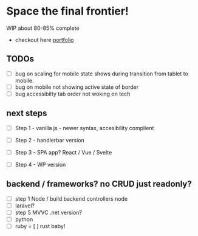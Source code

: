 # Space the final frontier!

WIP about 80-85% complete

- checkout here 
[portfolio](https://www.zzyzxdigital.com/30-space-site)

## TODOs
- [ ] bug on scaling for mobile state shows during transition from tablet to mobile.
- [ ] bug on mobile not showing active state of border
- [ ] bug accessibilty tab order not woking on tech

## next steps
- [ ] Step 1 - vanilla js - newer syntax, accesibility complient
- [ ] Step 2 - handlerbar version

- [ ] Step 3 - SPA app? React / Vue / Svelte
- [ ] Step 4 - WP version

## backend / frameworks? no CRUD just readonly?
- [ ] step 1 Node / build backend controllers node
- [ ] laravel?
- [ ] step 5 MVVC .net version?
- [ ] python
- [ ] ruby
= [ ] rust baby!